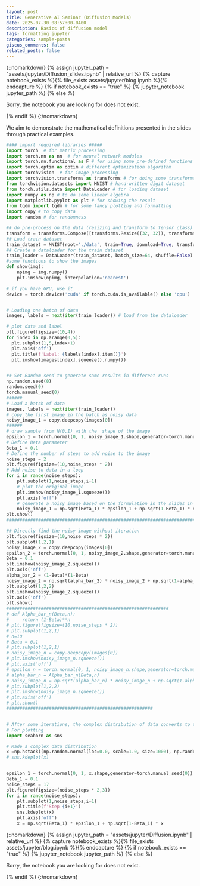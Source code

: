 ```yaml
---
layout: post
title: Generative AI Seminar (Diffusion Models)
date: 2025-07-30 08:57:00-0400
description: Basics of diffusion model
tags: formatting jupyter
categories: sample-posts
giscus_comments: false
related_posts: false
---
```


{::nomarkdown}
{% assign jupyter_path = "assets/jupyter/Diffusion_slides.ipynb" | relative_url %}
{% capture notebook_exists %}{% file_exists assets/jupyter/blog.ipynb %}{% endcapture %}
{% if notebook_exists == "true" %}
{% jupyter_notebook jupyter_path %}
{% else %}

<p>Sorry, the notebook you are looking for does not exist.</p>
{% endif %}
{:/nomarkdown}

We aim to demonstrate the mathematical definitions presented in the slides through practical examples.

```python
#### import required libraries #####
import torch  # for matrix processing
import torch.nn as nn  # for neural network modules
import torch.nn.functional as F # for using some pre-defined functions
import torch.optim as optim # different optimization algorithm
import torchvision  # for image processing
import torchvision.transforms as transforms # for doing some transformation on the input data
from torchvision.datasets import MNIST # hand-written digit dataset
from torch.utils.data import DataLoader # for loading dataset
import numpy as np # to do some linear algebra
import matplotlib.pyplot as plt # for showing the result
from tqdm import tqdm # for some fancy plotting and formatting
import copy # to copy data
import random # for randomness

## do pre-process on the data (resizing and transform to Tensor class)
transform = transforms.Compose([transforms.Resize((32, 32)), transforms.ToTensor()])
## Load train dataset
train_dataset = MNIST(root='./data', train=True, download=True, transform=transform)
## Create a dataloader for the train dataset
train_loader = DataLoader(train_dataset, batch_size=64, shuffle=False)
#some functions to show the images
def show(img):
    npimg = img.numpy()
    plt.imshow(npimg, interpolation='nearest')

# if you have GPU, use it
device = torch.device('cuda' if torch.cuda.is_available() else 'cpu')


# Loading one batch of data
images, labels = next(iter(train_loader)) # load from the dataloader

# plot data and label
plt.figure(figsize=(10,4))
for index in np.arange(0,5):
  plt.subplot(1,5,index+1)
  plt.axis('off')
  plt.title(f'Label: {labels[index].item()}')
  plt.imshow(images[index].squeeze().numpy())


## Set Random seed to generate same results in different runs
np.random.seed(0)
random.seed(0)
torch.manual_seed(0)
######
# Load a batch of data
images, labels = next(iter(train_loader))
# copy the first image in the batch as noisy data
noisy_image_1 = copy.deepcopy(images[0])
######
# draw sample from N(0,I) with the  shape of the image
epsilon_1 = torch.normal(0, 1, noisy_image_1.shape,generator=torch.manual_seed(0))
# Define Beta parameter
Beta_1 = 0.1
# Define the number of steps to add noise to the image
noise_steps = 2
plt.figure(figsize=(10,noise_steps * 2))
# Add noise to data in a loop
for i in range(noise_steps):
    plt.subplot(1,noise_steps,i+1)
    # plot the original image
    plt.imshow(noisy_image_1.squeeze())
    plt.axis('off')
    # generate a noisy image based on the formulation in the slides in each step
    noisy_image_1 = np.sqrt(Beta_1) * epsilon_1 + np.sqrt(1-Beta_1) * noisy_image_1
plt.show()
##############################################################################

## Directly find the noisy image without iteration
plt.figure(figsize=(10,noise_steps * 2))
plt.subplot(1,2,1)
noisy_image_2 = copy.deepcopy(images[0])
epsilon_2 = torch.normal(0, 1, noisy_image_2.shape,generator=torch.manual_seed(0))
Beta = 0.1
plt.imshow(noisy_image_2.squeeze())
plt.axis('off')
alpha_bar_2 = (1-Beta)*(1-Beta)
noisy_image_2 = np.sqrt(alpha_bar_2) * noisy_image_2 + np.sqrt(1-alpha_bar_2) * epsilon_2
plt.subplot(1,2,2)
plt.imshow(noisy_image_2.squeeze())
plt.axis('off')
plt.show()
#############################################################
# def Alpha_bar_n(Beta,n):
#     return (1-Beta)**n
# plt.figure(figsize=(10,noise_steps * 2))
# plt.subplot(1,2,1)
# n=10
# Beta = 0.1
# plt.subplot(1,2,1)
# noisy_image_n = copy.deepcopy(images[0])
# plt.imshow(noisy_image_n.squeeze())
# plt.axis('off')
# epsilon_n = torch.normal(0, 1, noisy_image_n.shape,generator=torch.manual_seed(n))
# alpha_bar_n = Alpha_bar_n(Beta,n)
# noisy_image_n = np.sqrt(alpha_bar_n) * noisy_image_n + np.sqrt(1-alpha_bar_n) * epsilon_n
# plt.subplot(1,2,2)
# plt.imshow(noisy_image_n.squeeze())
# plt.axis('off')
# plt.show()
#######################################################


# After some iterations, the complex distribution of data converts to the normal N(0, I)
# For plotting
import seaborn as sns

# Made a complex data distribution
x =np.hstack((np.random.normal(loc=0.0, scale=1.0, size=1000), np.random.normal(loc=5.0, scale=2.0, size=1000),np.random.normal(loc=7.0, scale=2.0, size=1000)))
# sns.kdeplot(x)


epsilon_1 = torch.normal(0, 1, x.shape,generator=torch.manual_seed(0))
Beta_1 = 0.1
noise_steps = 17
plt.figure(figsize=(noise_steps * 2,3))
for i in range(noise_steps):
    plt.subplot(1,noise_steps,i+1)
    plt.title(f'Step {i+1}')
    sns.kdeplot(x)
    plt.axis('off')
    x = np.sqrt(Beta_1) * epsilon_1 + np.sqrt(1-Beta_1) * x
```

{::nomarkdown}
{% assign jupyter_path = "assets/jupyter/Diffusion.ipynb" | relative_url %}
{% capture notebook_exists %}{% file_exists assets/jupyter/blog.ipynb %}{% endcapture %}
{% if notebook_exists == "true" %}
{% jupyter_notebook jupyter_path %}
{% else %}

<p>Sorry, the notebook you are looking for does not exist.</p>
{% endif %}
{:/nomarkdown}
